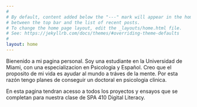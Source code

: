 ```yaml
---
#
# By default, content added below the "---" mark will appear in the home page
# between the top bar and the list of recent posts.
# To change the home page layout, edit the _layouts/home.html file.
# See: https://jekyllrb.com/docs/themes/#overriding-theme-defaults
#
layout: home
---
```


Bienenido a mi pagina personal. Soy una estudiante en la Universidad de Miami, con una especializacion en Psicologia y Español. Creo que el proposito de mi vida es ayudar al mundo a tráves de la mente. Por esta razón tengo planes de conseguir un doctoral en psicologia clinica.  

En esta pagina tendran acesso a todos los proyectos y ensayos que se completan para nuestra clase de SPA 410 Digital Literacy.

